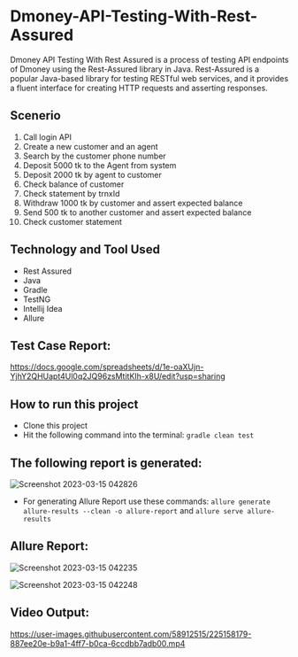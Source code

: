 # Dmoney-API-Testing-With-Rest-Assured
Dmoney API Testing With Rest Assured is a process of testing API endpoints of Dmoney using the Rest-Assured library in Java. Rest-Assured is a popular Java-based library for testing RESTful web services, and it provides a fluent interface for creating HTTP requests and asserting responses. 

## Scenerio
1. Call login API
2. Create  a new customer and an agent
3. Search by the customer phone number
4. Deposit 5000 tk to the Agent from system
5. Deposit 2000 tk by agent to customer 
6. Check balance of customer
7. Check statement by trnxId 
8. Withdraw 1000 tk by customer and assert expected balance
9. Send 500 tk to another customer and assert expected balance
10. Check customer statement

## Technology and Tool Used
- Rest Assured
- Java
- Gradle
- TestNG
- Intellij Idea 
- Allure

## Test Case Report:

https://docs.google.com/spreadsheets/d/1e-oaXUjn-YjhY2QHUapt4Ul0q2JQ96zsMtitKIh-x8U/edit?usp=sharing

## How to run this project
- Clone this project
- Hit the following command into the terminal:
 ```gradle clean test```
 

 
## The following report is generated:

![Screenshot 2023-03-15 042826](https://user-images.githubusercontent.com/58912515/225158093-98f6267c-9c01-4be7-b05f-650e789dd880.png)

- For generating Allure Report use these commands:
```allure generate allure-results --clean -o allure-report``` and
```allure serve allure-results```  

## Allure Report:

![Screenshot 2023-03-15 042235](https://user-images.githubusercontent.com/58912515/225158105-acf192d8-e2c1-4c6b-a787-4fa91fe31058.png)

![Screenshot 2023-03-15 042248](https://user-images.githubusercontent.com/58912515/225158113-43bdcd91-4d38-43cd-bb0a-57df7b4fb017.png)


## Video Output:

https://user-images.githubusercontent.com/58912515/225158179-887ee20e-b9a1-4ff7-b0ca-6ccdbb7adb00.mp4



